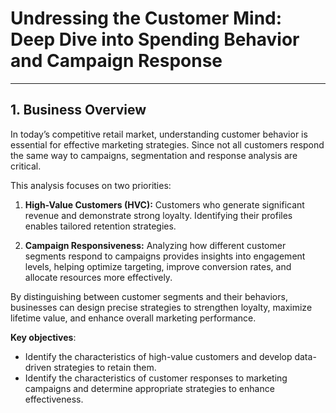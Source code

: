 # Undressing the Customer Mind: Deep Dive into Spending Behavior and Campaign Response
---

## 1. Business Overview
In today’s competitive retail market, understanding customer behavior is essential for effective marketing strategies. Since not all customers respond the same way to campaigns, segmentation and response analysis are critical.  

This analysis focuses on two priorities:  

1. **High-Value Customers (HVC):** Customers who generate significant revenue and demonstrate strong loyalty. Identifying their profiles enables tailored retention strategies.  

2. **Campaign Responsiveness:** Analyzing how different customer segments respond to campaigns provides insights into engagement levels, helping optimize targeting, improve conversion rates, and allocate resources more effectively.  

By distinguishing between customer segments and their behaviors, businesses can design precise strategies to strengthen loyalty, maximize lifetime value, and enhance overall marketing performance. 

**Key objectives**:
- Identify the characteristics of high-value customers and develop data-driven strategies to retain them.  
- Identify the characteristics of customer responses to marketing campaigns and determine appropriate strategies to enhance effectiveness.
